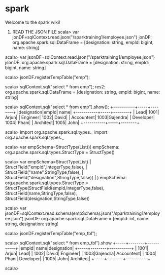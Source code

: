 # spark
Welcome to the spark wiki!

1. READ THE JSON FILE
scala> var jonDF=sqlContext.read.json("/sparktraining1/employee.json")
jonDF: org.apache.spark.sql.DataFrame = [designation: string, empId: bigint, name: string]

scala> var jsonDF=sqlContext.read.json("/sparktraining1/employee.json")
jsonDF: org.apache.spark.sql.DataFrame = [designation: string, empId: bigint, name: string]

scala> jsonDF.registerTempTable("emp");

scala> sqlContext.sql("select * from emp");
res2: org.apache.spark.sql.DataFrame = [designation: string, empId: bigint, name: string]

scala> sqlContext.sql("select * from emp").show();
+-----------+-----+--------+
|designation|empId|    name|
+-----------+-----+--------+
|       Lead| 1001|   Arjun|
|   Engineer| 1002|   David|
| Accountent| 1003|Gajendra|
|  Developer| 1004|   Phani|
|  Architect| 1005|    John|
+-----------+-----+--------+


scala> import org.apache.spark.sql.types._
import org.apache.spark.sql.types._

scala> var empSchema=StructType(List())
empSchema: org.apache.spark.sql.types.StructType = StructType()

scala> var empSchema=StructType(List(
     | StructField("empId",IntegerType,false),
     | StructField("name",StringType,false),
     | StructField("designation",StringType,false))
     | )
empSchema: org.apache.spark.sql.types.StructType = StructType(StructField(empId,IntegerType,false), StructField(name,StringType,false), StructField(designation,StringType,false))

scala> var jsonDF=sqlContext.read.schema(empSchema).json("/sparktraining1/employee.json")
jsonDF: org.apache.spark.sql.DataFrame = [empId: int, name: string, designation: string]

scala> jsonDF.registerTempTable("emp_tbl");

scala> sqlContext.sql("select * from emp_tbl").show
+-----+--------+-----------+
|empId|    name|designation|
+-----+--------+-----------+
| 1001|   Arjun|       Lead|
| 1002|   David|   Engineer|
| 1003|Gajendra| Accountent|
| 1004|   Phani|  Developer|
| 1005|    John|  Architect|
+-----+--------+-----------+


scala> 

